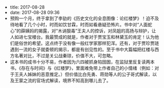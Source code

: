 - title:  2017-08-28
- date: 2017-08-28 09:36
- 预购一个月，终于拿到了李劼的《历史文化的全息图像：论红楼梦》！迫不及待地看了几个小时，时而如饮甘霖，时而如看悬疑恐怖片。书中对“人面蛇心”的薛姨妈的揭露，对“木讷狠毒”王夫人的控诉，对凤姐的高扬与辩护，让人如进七宝楼台。我最赞成的就是，作者对于贾宝玉和林黛玉的肯定！认为他们是俗世的希望。这点终于没有像一般红学家那样犯浑。还有，对于贾珍贾琏遇到一流的女子就委顿的揭示，都是有创见性的。至于书中大篇幅把红楼与西方名著对比，不过是关公战秦琼，价值不大，可忽略。
- 这本书的成书十分不易，作者因为六四被抓身陷囹圄，在监狱里反复读两本书，《存在与时间》与《红楼梦》，里面难免带上作者自己的小情绪（例如：对于王夫人姊妹的恶意推定。）但价值比白先勇、蒋勋等人的公子哥式解读，以及王蒙之流的官场式解读，境界不知高到哪儿去了。
